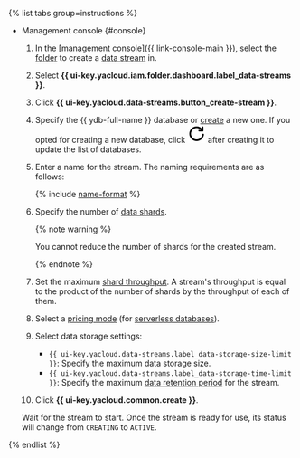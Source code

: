 {% list tabs group=instructions %}

- Management console {#console}

   1. In the [management console]({{ link-console-main }}), select the [folder](../../resource-manager/concepts/resources-hierarchy.md#folder) to create a [data stream](../../data-streams/concepts/glossary.md#stream-concepts) in.
   1. Select **{{ ui-key.yacloud.iam.folder.dashboard.label_data-streams }}**.
   1. Click **{{ ui-key.yacloud.data-streams.button_create-stream }}**.
   1. Specify the {{ ydb-full-name }} database or [create](../../ydb/quickstart.md#create-db) a new one. If you opted for creating a new database, click ![refresh-button](../../_assets/console-icons/arrow-rotate-right.svg) after creating it to update the list of databases.
   1. Enter a name for the stream. The naming requirements are as follows:

      {% include [name-format](../../_includes/name-format.md) %}

   1. Specify the number of [data shards](../../data-streams/concepts/glossary.md#shard).

      {% note warning %}

      You cannot reduce the number of shards for the created stream.

      {% endnote %}

   1. Set the maximum [shard throughput](../../data-streams/concepts/glossary.md#shard-thoughput). A stream's throughput is equal to the product of the number of shards by the throughput of each of them.
   1. Select a [pricing mode](../../data-streams/pricing.md) (for [serverless databases](../../ydb/concepts/serverless-and-dedicated.md#serverless)).
   1. Select data storage settings:
      * `{{ ui-key.yacloud.data-streams.label_data-storage-size-limit }}`: Specify the maximum data storage size.
      * `{{ ui-key.yacloud.data-streams.label_data-storage-time-limit }}`: Specify the maximum [data retention period](../../data-streams/concepts/glossary.md#retention-time) for the stream.
   1. Click **{{ ui-key.yacloud.common.create }}**.

   Wait for the stream to start. Once the stream is ready for use, its status will change from `CREATING` to `ACTIVE`.

{% endlist %}
